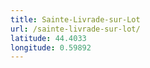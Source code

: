 ```yaml
---
title: Sainte-Livrade-sur-Lot
url: /sainte-livrade-sur-lot/
latitude: 44.4033
longitude: 0.59892
---
```

